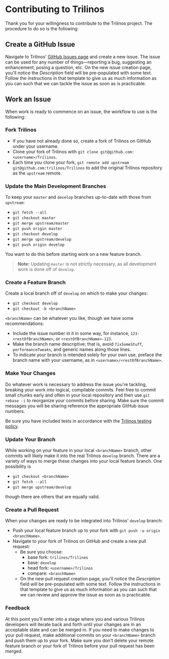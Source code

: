 # Contributing to Trilinos

Thank you for your willingness to contribute to the Trilinos project.  The procedure to do so is the following:

## Create a GitHub Issue

Navigate to Trilinos' [GitHub Issues page](https://github.com/trilinos/Trilinos/issues) and create a new issue.  The issue can be used for any number of things&mdash;reporting a bug, suggesting an enhancement, posing a question, etc.  On the new issue creation page, you'll notice the *Description* field will be pre-populated with some text.  Follow the instructions in that template to give us as much information as you can such that we can tackle the issue as soon as is practicable.

## Work an Issue

When work is ready to commence on an issue, the workflow to use is the following:

### Fork Trilinos

* If you have not already done so, create a fork of Trilinos on GitHub under your username.
* Clone your fork of Trilinos with `git clone git@github.com:<username>/Trilinos`.
* Each time you clone your fork, `git remote add upstream git@github.com:trilinos/Trilinos` to add the original Trilinos repository as the `upstream` remote.

### Update the Main Development Branches

To keep your `master` and `develop` branches up-to-date with those from `upstream`:

* `git fetch --all`
* `git checkout master`
* `git merge upstream/master`
* `git push origin master`
* `git checkout develop`
* `git merge upstream/develop`
* `git push origin develop`

You want to do this before starting work on a new feature branch.

> **Note:**  Updating `master` is not strictly necessary, as all development work is done off of `develop`.

### Create a Feature Branch

Create a local branch off of `develop` on which to make your changes:

* `git checkout develop`
* `git checkout -b <branchName>`

`<branchName>` can be whatever you like, though we have some recommendations:
* Include the issue number in it in some way, for instance, `123-<restOfBranchName>`, or `<restOfBranchName>-123`.
* Make the branch name descriptive; that is, avoid `fixSomeStuff`, `performanceTweaks`, and generic names along those lines.
* To indicate your branch is intended solely for your own use, preface the branch name with your username, as in `<username>/<restOfBranchName>`.

### Make Your Changes

Do whatever work is necessary to address the issue you're tackling, breaking your work into logical, compilable commits.  Feel free to commit small chunks early and often in your local repository and then use `git rebase -i` to reorganize your commits before sharing.  Make sure the commit messages you will be sharing reference the appropriate GitHub issue numbers.

Be sure you have included tests in accordance with the [Trilinos testing policy](https://github.com/trilinos/Trilinos/wiki/Trilinos-Testing-Policy).

### Update Your Branch

While working on your feature in your local `<branchName>` branch, other commits will likely make it into the real Trilinos `develop` branch.  There are a variety of ways to merge these changes into your local feature branch.  One possibility is

* `git checkout <branchName>`
* `git fetch --all`
* `git merge upstream/develop`

though there are others that are equally valid.

### Create a Pull Request

When your changes are ready to be integrated into Trilinos' `develop` branch:

* Push your local feature branch up to your fork with `git push -u origin <branchName>`.
* Navigate to your fork of Trilinos on GitHub and create a new pull request:
  * Be sure you choose:
    * base fork:  `trilinos/Trilinos`
    * base:  `develop`
    * head fork:  `<username>/Trilinos`
    * compare:  `<branchName>`
  * On the new pull request creation page, you'll notice the *Description* field will be pre-populated with some text.  Follow the instructions in that template to give us as much information as you can such that we can review and approve the issue as soon as is practicable.
 
  

### Feedback

At this point you'll enter into a stage where you and various Trilinos developers will iterate back and forth until your changes are in an acceptable state and can be merged in.  If you need to make changes to your pull request, make additional commits on your `<branchName>` branch and push them up to your fork.  Make sure you don't delete your remote feature branch or your fork of Trilinos before your pull request has been merged.
